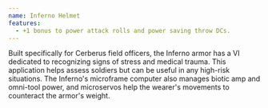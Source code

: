 ```yaml
---
name: Inferno Helmet
features:
  - +1 bonus to power attack rolls and power saving throw DCs.
---
```

Built specifically for Cerberus field officers, the Inferno armor has a VI dedicated to recognizing 
signs of stress and medical trauma. This application helps assess soldiers but can be useful in any 
high-risk situations. The Inferno's microframe computer also manages biotic amp and omni-tool power, 
and microservos help the wearer's movements to counteract the armor's weight.